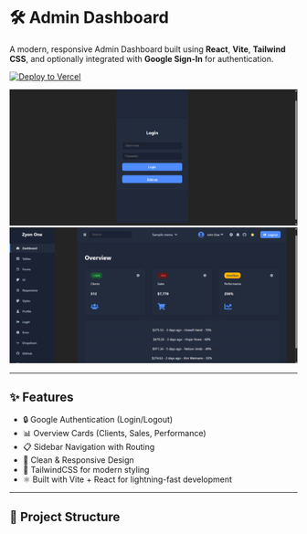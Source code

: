 # 🛠️ Admin Dashboard

A modern, responsive Admin Dashboard built using **React**, **Vite**, **Tailwind CSS**, and optionally integrated with **Google Sign-In** for authentication.

[![Deploy to Vercel](https://vercel.com/button)](https://admin-dashboard-umber-eight-60.vercel.app/)

![Dashboard Screenshot](./src/assets/Screenshot%201.png)
![Dashboard Screenshot](./src/assets/Screenshot%202.png)



---

## ✨ Features

- 🔒 Google Authentication (Login/Logout)
- 📊 Overview Cards (Clients, Sales, Performance)
- 📋 Sidebar Navigation with Routing
- 🌙 Clean & Responsive Design
- 🎨 TailwindCSS for modern styling
- ⚛️ Built with Vite + React for lightning-fast development

---

## 📁 Project Structure

